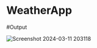 # WeatherApp

#Output

![Screenshot 2024-03-11 203118](https://github.com/sauravlipsit/WeatherApp/assets/143811135/54c7b9b4-ac76-4832-915a-b710a7d8a6df)
